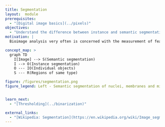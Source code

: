 ```yaml
---
title: Segmentation
layout:  module
prerequisites:
  - "[Digital image basics](../pixels)"
objectives:
  - "Understand the difference between instance and semantic segmentation"
motivation: |
  Bioimage analysis very often is concerned with the measurement of features (intensity, shape, ...) of individual objects (cells, nuclei, ...) or regions (mesoderm, inter-cellular space, ...) in images. The process of partitioning an image into objects and regions is called "image segmentation" and due to its prevalence is of central importance to bioimage analysis.

concept_map: >
  graph TD
    I[Image] --> S(Semantic segmentation)
    I --> O(Instance segmentation)
    O --- IO(Individual objects)
    S --- R(Regions of same type)

figure: /figures/segmentation.png
figure_legend: Left - Semantic segmentation of nuclei, membranes and mitochondria; Right - Instance segmentation of cells. Data from Martinez, Pape et al., Whole body integration of gene expression and single-cell morphology, Cell 2021.


learn_next:
  - "[Thresholding](../binarization)"

external_links:
  - "[Wikipedia: Segmentation](https://en.wikipedia.org/wiki/Image_segmentation#Groups_of_image_segmentation)"
---
```

